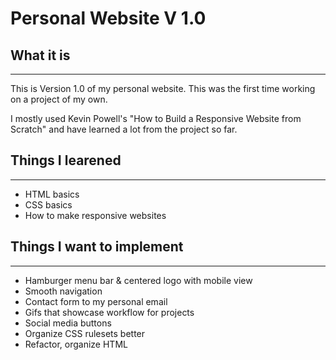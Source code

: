 # Personal Website V 1.0
## What it is
---
This is Version 1.0 of my personal website. This was the first time working on a project of my own.

I mostly used Kevin Powell's "How to Build a Responsive Website from Scratch" and have learned a lot from the project so far.

## Things I learened
---
- HTML basics
- CSS basics
- How to make responsive websites

## Things I want to implement
---
- Hamburger menu bar & centered logo with mobile view
- Smooth navigation
- Contact form to my personal email
- Gifs that showcase workflow for projects
- Social media buttons
- Organize CSS rulesets better
- Refactor, organize HTML